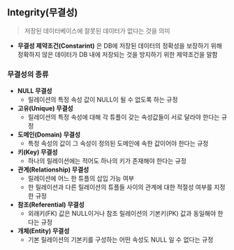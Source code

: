 ## Integrity(무결성)
>저장된 데이터베이스에 잘못된 데이터가 없다는 것을 의미
- **무결성 제약조건(Constarint)** 은 DB에 저장된 데이터의 정확성을 보장하기 위해 <br>정확하지 않은 데이터가 DB 내에 저장되는 것을 방지하기 위한 제약조건을 말함

### 무결성의 종류
- **NULL 무결성**
    - 릴레이션의 특정 속성 값이 NULL이 될 수 없도록 하는 규정
- **고유(Unique) 무결성**
    - 릴레이션의 특정 속성에 대해 각 튜플이 갖는 속성값들이 서로 달라야 한다는 규정
- **도메인(Domain) 무결성**
    - 특정 속성의 값이 그 속성이 정의된 도메인에 속한 값이어야 한다는 규정
- **키(Key) 무결성**
    - 하나의 릴레이션에는 적어도 하나의 키가 존재해야 한다는 규정
- **관계(Relationship) 무결성**
    - 릴레이션에 어느 한 튜플의 삽입 가능 여부
    - 한 릴레이션과 다른 릴레이션의 튜플들 사이의 관계에 대한 적절성 여부를 지정한 규정
- **참조(Referential) 무결성**
    - 외래키(FK) 값은 NULL이거나 참조 릴레이션의 기본키(PK) 값과 동일해야 한다는 규정
- **개체(Entity) 무결성**
    - 기본 릴레이션의 기본키를 구성하는 어떤 속성도 NULL 일 수 없다는 규정
